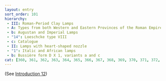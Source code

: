 ```yaml
---
layout: entry
sort_order: 101
hierarchy:
 - III: Roman-Period Clay Lamps
 - A: Types from both Western and Eastern Provinces of the Roman Empire
 - b: Augustan and Imperial Lamps
 - "14": Loeschcke type VIII
 - c: Catalogue
 - II: Lamps with heart-shaped nozzle
 - "1": Italic and African lamps
 - b: Bussière form D X 1, variants a and c
cat: [360, 361, 362, 363, 364, 365, 366, 367, 368, 369, 370, 371, 372, 373, 374]
---
```


(See [Introduction 12](Introduction-12))
